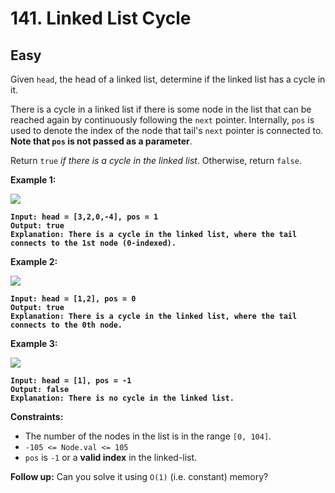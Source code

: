 # 141. Linked List Cycle

## Easy



Given `head`, the head of a linked list, determine if the linked list has a cycle in it.

There is a cycle in a linked list if there is some node in the list that can be reached again by continuously following the `next` pointer. Internally, `pos` is used to denote the index of the node that tail's `next` pointer is connected to. **Note that `pos` is not passed as a parameter**.

Return `true` _if there is a cycle in the linked list_. Otherwise, return `false`.

&#x20;

**Example 1:**

![](https://assets.leetcode.com/uploads/2018/12/07/circularlinkedlist.png)

<pre><code><strong>Input: head = [3,2,0,-4], pos = 1
</strong><strong>Output: true
</strong><strong>Explanation: There is a cycle in the linked list, where the tail connects to the 1st node (0-indexed).
</strong></code></pre>

**Example 2:**

![](https://assets.leetcode.com/uploads/2018/12/07/circularlinkedlist\_test2.png)

<pre><code><strong>Input: head = [1,2], pos = 0
</strong><strong>Output: true
</strong><strong>Explanation: There is a cycle in the linked list, where the tail connects to the 0th node.
</strong></code></pre>

**Example 3:**

![](https://assets.leetcode.com/uploads/2018/12/07/circularlinkedlist\_test3.png)

<pre><code><strong>Input: head = [1], pos = -1
</strong><strong>Output: false
</strong><strong>Explanation: There is no cycle in the linked list.
</strong></code></pre>

&#x20;

**Constraints:**

* The number of the nodes in the list is in the range `[0, 104]`.
* `-105 <= Node.val <= 105`
* `pos` is `-1` or a **valid index** in the linked-list.

&#x20;

**Follow up:** Can you solve it using `O(1)` (i.e. constant) memory?
